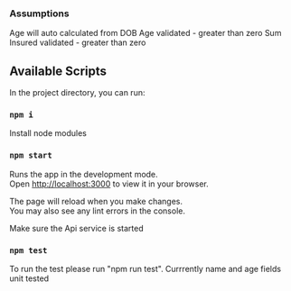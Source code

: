 ### Assumptions

Age will auto calculated from DOB
Age validated - greater than zero
Sum Insured validated - greater than zero

## Available Scripts

In the project directory, you can run:

### `npm i`

Install node modules

### `npm start`

Runs the app in the development mode.\
Open [http://localhost:3000](http://localhost:3000) to view it in your browser.

The page will reload when you make changes.\
You may also see any lint errors in the console.

Make sure the Api service is started

### `npm test`

To run the test please run "npm run test".
Currrently name and age fields unit tested
